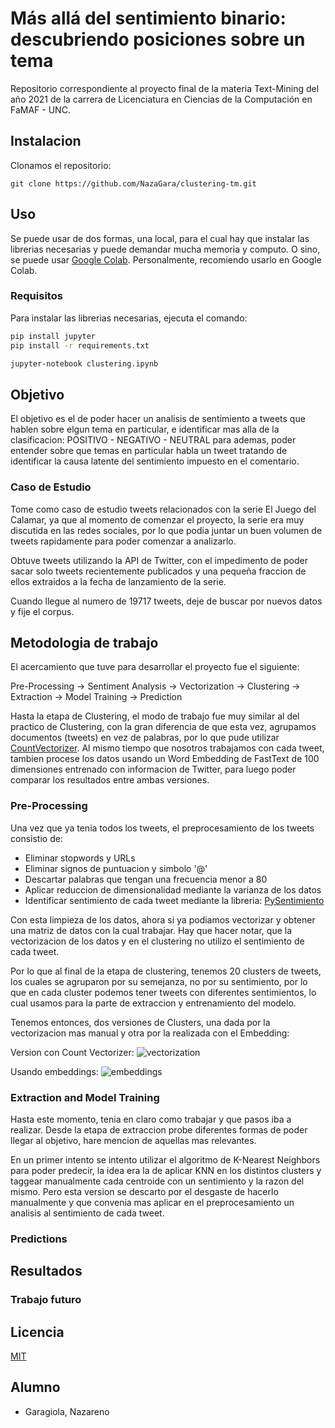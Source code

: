 # Más allá del sentimiento binario: descubriendo posiciones sobre un tema

Repositorio correspondiente al proyecto final de la materia Text-Mining del año 2021 de la carrera de Licenciatura en Ciencias de la Computación en FaMAF - UNC.

## Instalacion

Clonamos el repositorio:

`git clone https://github.com/NazaGara/clustering-tm.git`

## Uso

Se puede usar de dos formas, una local, para el cual hay que instalar las librerias necesarias y puede demandar mucha memoria y computo. O sino, se puede usar [Google Colab](https://colab.research.google.com/). Personalmente, recomiendo usarlo en Google Colab.

### Requisitos
Para instalar las librerias necesarias, ejecuta el comando:

```bash
pip install jupyter
pip install -r requirements.txt

jupyter-notebook clustering.ipynb
```
## Objetivo

El objetivo es el de poder hacer un analisis de sentimiento a tweets que hablen sobre elgun tema en particular, e identificar mas alla de la clasificacion: POSITIVO - NEGATIVO - NEUTRAL para ademas, poder entender sobre que temas en particular habla un tweet tratando de identificar la causa latente del sentimiento impuesto en el comentario.

### Caso de Estudio

Tome como caso de estudio tweets relacionados con la serie El Juego del Calamar, ya que al momento de comenzar el proyecto, la serie era muy discutida en las redes sociales, por lo que podia juntar un buen volumen de tweets rapidamente para poder comenzar a analizarlo.

Obtuve tweets utilizando la API de Twitter, con el impedimento de poder sacar solo tweets recientemente publicados y una pequeña fraccion de ellos extraidos a la fecha de lanzamiento de la serie.

Cuando llegue al numero de 19717 tweets, deje de buscar por nuevos datos y fije el corpus.

## Metodologia de trabajo

El acercamiento que tuve para desarrollar el proyecto fue el siguiente:

Pre-Processing -> Sentiment Analysis -> Vectorization -> Clustering -> Extraction -> Model Training -> Prediction

Hasta la etapa de Clustering, el modo de trabajo fue muy similar al del practico de Clustering, con la gran diferencia de que esta vez, agrupamos documentos (tweets) en vez de palabras, por lo que pude utilizar [CountVectorizer](https://scikit-learn.org/stable/modules/generated/sklearn.feature_extraction.text.CountVectorizer.html). Al mismo tiempo que nosotros trabajamos con cada tweet, tambien procese los datos usando un Word Embedding de FastText de 100 dimensiones entrenado con informacion de Twitter, para luego poder comparar los resultados entre ambas versiones.

### Pre-Processing

Una vez que ya tenia todos los tweets, el preprocesamiento de los tweets consistio de:

- Eliminar stopwords y URLs
- Eliminar signos de puntuacion y simbolo '@'
- Descartar palabras que tengan una frecuencia menor a 80
- Aplicar reduccion de dimensionalidad mediante la varianza de los datos
- Identificar sentimiento de cada tweet mediante la libreria: [PySentimiento](https://github.com/pysentimiento/pysentimiento)

Con esta limpieza de los datos, ahora si ya podiamos vectorizar y obtener una matriz de datos con la cual trabajar. Hay que hacer notar, que la vectorizacion de los datos y en el clustering no utilizo el sentimiento de cada tweet.

Por lo que al final de la etapa de clustering, tenemos 20 clusters de tweets, los cuales se agruparon por su semejanza, no por su sentimiento, por lo que en cada cluster podemos tener tweets con diferentes sentimientos, lo cual usamos para la parte de extraccion y entrenamiento del modelo.

Tenemos entonces, dos versiones de Clusters, una dada por la vectorizacion mas manual y otra por la realizada con el Embedding:

Version con Count Vectorizer:
![vectorization](https://imgur.com/qCBj6O3.png)


Usando embeddings:
![embeddings](https://imgur.com/V5zktXE.png)


### Extraction and Model Training

Hasta este momento, tenia en claro como trabajar y que pasos iba a realizar. Desde la etapa de extraccion probe diferentes formas de poder llegar al objetivo, hare mencion de aquellas mas relevantes.

En un primer intento se intento utilizar el algoritmo de K-Nearest Neighbors para poder predecir, la idea era la de aplicar KNN en los distintos clusters y taggear manualmente cada centroide con un sentimiento y la razon del mismo. Pero esta version se descarto por el desgaste de hacerlo manualmente y que convenia mas aplicar en el preprocesamiento un analisis al sentimiento de cada tweet.

### Predictions

## Resultados

### Trabajo futuro

## Licencia
[MIT](https://choosealicense.com/licenses/mit/)

## Alumno
- Garagiola, Nazareno